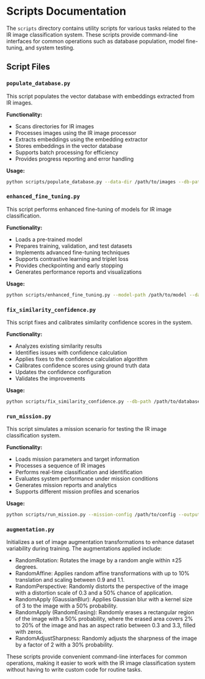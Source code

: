 # Scripts Documentation

The `scripts` directory contains utility scripts for various tasks related to the IR image classification system. These scripts provide command-line interfaces for common operations such as database population, model fine-tuning, and system testing.

## Script Files

### `populate_database.py`

This script populates the vector database with embeddings extracted from IR images.

**Functionality:**

- Scans directories for IR images
- Processes images using the IR image processor
- Extracts embeddings using the embedding extractor
- Stores embeddings in the vector database
- Supports batch processing for efficiency
- Provides progress reporting and error handling

**Usage:**

```bash
python scripts/populate_database.py --data-dir /path/to/images --db-path /path/to/database --batch-size 32
```

### `enhanced_fine_tuning.py`

This script performs enhanced fine-tuning of models for IR image classification.

**Functionality:**

- Loads a pre-trained model
- Prepares training, validation, and test datasets
- Implements advanced fine-tuning techniques
- Supports contrastive learning and triplet loss
- Provides checkpointing and early stopping
- Generates performance reports and visualizations

**Usage:**

```bash
python scripts/enhanced_fine_tuning.py --model-path /path/to/model --data-dir /path/to/data --epochs 50 --learning-rate 1e-4
```

### `fix_similarity_confidence.py`

This script fixes and calibrates similarity confidence scores in the system.

**Functionality:**

- Analyzes existing similarity results
- Identifies issues with confidence calculation
- Applies fixes to the confidence calculation algorithm
- Calibrates confidence scores using ground truth data
- Updates the confidence configuration
- Validates the improvements

**Usage:**

```bash
python scripts/fix_similarity_confidence.py --db-path /path/to/database --validation-data /path/to/validation/data
```

### `run_mission.py`

This script simulates a mission scenario for testing the IR image classification system.

**Functionality:**

- Loads mission parameters and target information
- Processes a sequence of IR images
- Performs real-time classification and identification
- Evaluates system performance under mission conditions
- Generates mission reports and analytics
- Supports different mission profiles and scenarios

**Usage:**

```bash
python scripts/run_mission.py --mission-config /path/to/config --output-dir /path/to/output
```

### `augmentation.py`

Initializes a set of image augmentation transformations to enhance dataset variability during training.
The augmentations applied include:

- RandomRotation: Rotates the image by a random angle within ±25 degrees.
- RandomAffine: Applies random affine transformations with up to 10% translation and scaling between 0.9 and 1.1.
- RandomPerspective: Randomly distorts the perspective of the image with a distortion scale of 0.3 and a 50% chance of application.
- RandomApply (GaussianBlur): Applies Gaussian blur with a kernel size of 3 to the image with a 50% probability.
- RandomApply (RandomErasing): Randomly erases a rectangular region of the image with a 50% probability, where the erased area covers 2% to 20% of the image and has an aspect ratio between 0.3 and 3.3, filled with zeros.
- RandomAdjustSharpness: Randomly adjusts the sharpness of the image by a factor of 2 with a 30% probability.

These scripts provide convenient command-line interfaces for common operations, making it easier to work with the IR image classification system without having to write custom code for routine tasks.

